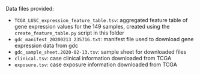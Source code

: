Data files provided:

* `TCGA_LUSC_expression_feature_table.tsv`: aggregated feature table of gene expression values for the 149 samples, created using the `create_feature_table.py` script in this folder
* `gdc_manifest_20200213_235716.txt`: manifest file used to download gene expression data from gdc
* `gdc_sample_sheet.2020-02-13.tsv`: sample sheet for downloaded files
* `clinical.tsv`: case clinical information downloaded from TCGA
* `exposure.tsv`: case exposure information downloaded from TCGA
